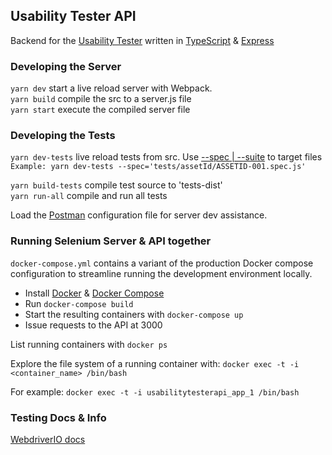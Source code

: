 ## Usability Tester API
Backend for the [Usability Tester](https://github.com/israellamarr/usability-tester) written in [TypeScript](https://www.typescriptlang.org/docs/handbook/typescript-in-5-minutes.html) & [Express](http://expressjs.com/en/starter/hello-world.html)

### Developing the Server
`yarn dev` start a live reload server with Webpack.<br/>
`yarn build` compile the src to a server.js file <br/>
`yarn start` execute the compiled server file

### Developing the Tests
`yarn dev-tests` live reload tests from src. Use [--spec | --suite](http://webdriver.io/guide/testrunner/organizesuite.html#Run-Suites-and-Test-Specs) to target files<br/>
`Example: yarn dev-tests --spec='tests/assetId/ASSETID-001.spec.js'`<br/>

`yarn build-tests` compile test source to 'tests-dist'<br/>
`yarn run-all` compile and run all tests

Load the [Postman](https://www.getpostman.com/) configuration file for server dev assistance.

### Running Selenium Server & API together
`docker-compose.yml` contains a variant of the production Docker compose configuration to streamline running the development environment locally.

- Install [Docker](https://docs.docker.com/engine/installation/) & [Docker Compose](https://docs.docker.com/compose/install/)
- Run  `docker-compose build`
- Start the resulting containers with `docker-compose up`
- Issue requests to the API at 3000

List running containers with `docker ps`

Explore the file system of a running container with: `docker exec -t -i <container_name> /bin/bash`

For example:
`docker exec -t -i usabilitytesterapi_app_1 /bin/bash`

### Testing Docs & Info
[WebdriverIO docs](http://webdriver.io/guide/getstarted/configuration.html)

